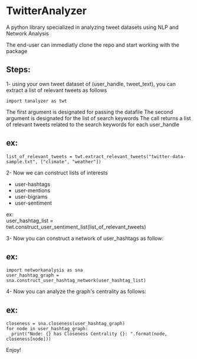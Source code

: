 # TwitterAnalyzer
A python library specialized in analyzing tweet datasets using NLP and Network Analysis

The end-user can immediatly clone the repo and start working with the package

Steps:
------
1- using your own tweet dataset of (user_handle, tweet_text), you can extract a list of relevant tweets as follows

    import tanalyzer as twt

  The first argument is designated for passing the datafile
  The second argument is designated for the list of search keywords 
  The call returns a list of relevant tweets related to the search keywords for each user_handle

  ex:
  ----
  
    list_of_relevant_tweets = twt.extract_relevant_tweets("twitter-data-sample.txt", ["climate", "weather"]) 

2- Now we can construct lists of interests
  * user-hashtags 
  * user-mentions
  * user-bigrams
  * user-sentiment

  ex:  
    user_hashtag_list = twt.construct_user_sentiment_list(list_of_relevant_tweets)

3- Now you can construct a network of user_hashtags as follow:

  ex:
  ----
    import networkanalysis as sna  
    user_hashtag_graph = sna.construct_user_hashtag_network(user_hashtag_list)

4- Now you can analyze the graph's centrality as follows:

  ex:
  ----
  
  
    closeness = sna.closeness(user_hashtag_graph)      
    for node in user_hashtag_graph:  
      print("Node: {} has Closeness Centrality {}: ".format(node, closeness[node]))
      
Enjoy! 
  
  
  
